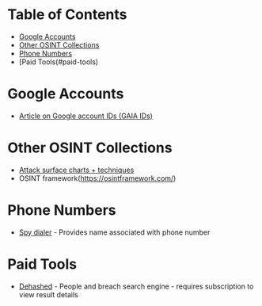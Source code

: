 # Table of Contents

* [Google Accounts](#google-accounts)
* [Other OSINT Collections](#other-soint-collections)
* [Phone Numbers](#phone-numbers)
* [Paid Tools(#paid-tools)

# Google Accounts
* [Article on Google account IDs (GAIA IDs)](https://sector035.nl/articles/keeping-a-grip-on-google-ids)

# Other OSINT Collections
* [Attack surface charts + techniques](https://github.com/sinwindie/OSINT)
* OSINT framework(https://osintframework.com/)

# Phone Numbers
* [Spy dialer](https://www.spydialer.com/) - Provides name associated with phone number

# Paid Tools
* [Dehashed](https://dehashed.com/) - People and breach search engine - requires subscription to view result details

